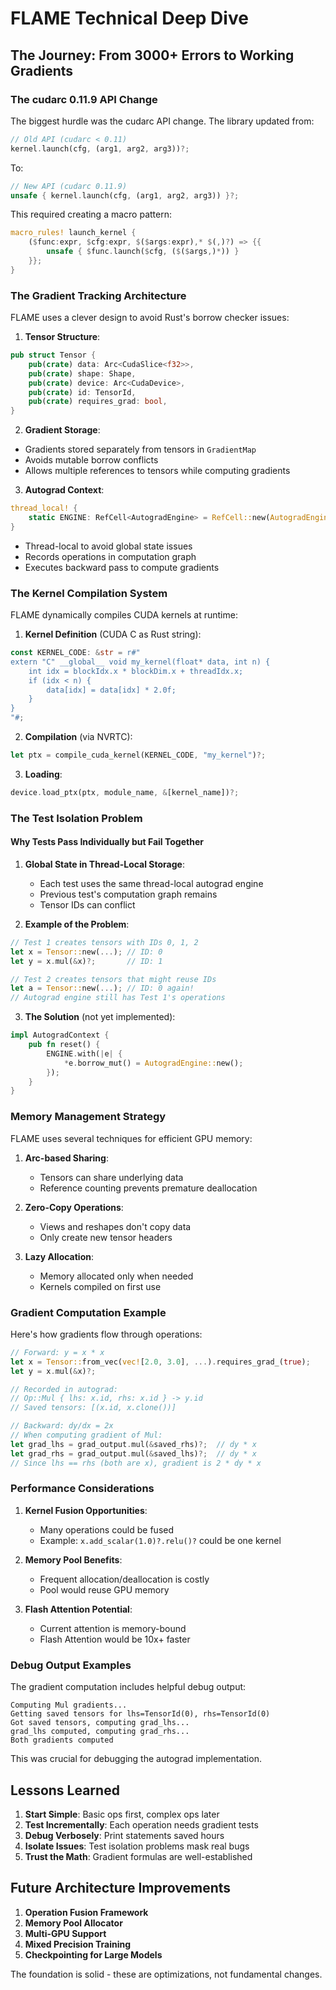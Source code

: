 # FLAME Technical Deep Dive

## The Journey: From 3000+ Errors to Working Gradients

### The cudarc 0.11.9 API Change

The biggest hurdle was the cudarc API change. The library updated from:
```rust
// Old API (cudarc < 0.11)
kernel.launch(cfg, (arg1, arg2, arg3))?;
```

To:
```rust
// New API (cudarc 0.11.9)
unsafe { kernel.launch(cfg, (arg1, arg2, arg3)) }?;
```

This required creating a macro pattern:
```rust
macro_rules! launch_kernel {
    ($func:expr, $cfg:expr, $($args:expr),* $(,)?) => {{
        unsafe { $func.launch($cfg, ($($args,)*)) }
    }};
}
```

### The Gradient Tracking Architecture

FLAME uses a clever design to avoid Rust's borrow checker issues:

1. **Tensor Structure**:
```rust
pub struct Tensor {
    pub(crate) data: Arc<CudaSlice<f32>>,
    pub(crate) shape: Shape,
    pub(crate) device: Arc<CudaDevice>,
    pub(crate) id: TensorId,
    pub(crate) requires_grad: bool,
}
```

2. **Gradient Storage**:
- Gradients stored separately from tensors in `GradientMap`
- Avoids mutable borrow conflicts
- Allows multiple references to tensors while computing gradients

3. **Autograd Context**:
```rust
thread_local! {
    static ENGINE: RefCell<AutogradEngine> = RefCell::new(AutogradEngine::new());
}
```
- Thread-local to avoid global state issues
- Records operations in computation graph
- Executes backward pass to compute gradients

### The Kernel Compilation System

FLAME dynamically compiles CUDA kernels at runtime:

1. **Kernel Definition** (CUDA C as Rust string):
```rust
const KERNEL_CODE: &str = r#"
extern "C" __global__ void my_kernel(float* data, int n) {
    int idx = blockIdx.x * blockDim.x + threadIdx.x;
    if (idx < n) {
        data[idx] = data[idx] * 2.0f;
    }
}
"#;
```

2. **Compilation** (via NVRTC):
```rust
let ptx = compile_cuda_kernel(KERNEL_CODE, "my_kernel")?;
```

3. **Loading**:
```rust
device.load_ptx(ptx, module_name, &[kernel_name])?;
```

### The Test Isolation Problem

#### Why Tests Pass Individually but Fail Together

1. **Global State in Thread-Local Storage**:
   - Each test uses the same thread-local autograd engine
   - Previous test's computation graph remains
   - Tensor IDs can conflict

2. **Example of the Problem**:
```rust
// Test 1 creates tensors with IDs 0, 1, 2
let x = Tensor::new(...); // ID: 0
let y = x.mul(&x)?;       // ID: 1

// Test 2 creates tensors that might reuse IDs
let a = Tensor::new(...); // ID: 0 again!
// Autograd engine still has Test 1's operations
```

3. **The Solution** (not yet implemented):
```rust
impl AutogradContext {
    pub fn reset() {
        ENGINE.with(|e| {
            *e.borrow_mut() = AutogradEngine::new();
        });
    }
}
```

### Memory Management Strategy

FLAME uses several techniques for efficient GPU memory:

1. **Arc-based Sharing**:
   - Tensors can share underlying data
   - Reference counting prevents premature deallocation

2. **Zero-Copy Operations**:
   - Views and reshapes don't copy data
   - Only create new tensor headers

3. **Lazy Allocation**:
   - Memory allocated only when needed
   - Kernels compiled on first use

### Gradient Computation Example

Here's how gradients flow through operations:

```rust
// Forward: y = x * x
let x = Tensor::from_vec(vec![2.0, 3.0], ...).requires_grad_(true);
let y = x.mul(&x)?;

// Recorded in autograd:
// Op::Mul { lhs: x.id, rhs: x.id } -> y.id
// Saved tensors: [(x.id, x.clone())]

// Backward: dy/dx = 2x
// When computing gradient of Mul:
let grad_lhs = grad_output.mul(&saved_rhs)?;  // dy * x
let grad_rhs = grad_output.mul(&saved_lhs)?;  // dy * x
// Since lhs == rhs (both are x), gradient is 2 * dy * x
```

### Performance Considerations

1. **Kernel Fusion Opportunities**:
   - Many operations could be fused
   - Example: `x.add_scalar(1.0)?.relu()?` could be one kernel

2. **Memory Pool Benefits**:
   - Frequent allocation/deallocation is costly
   - Pool would reuse GPU memory

3. **Flash Attention Potential**:
   - Current attention is memory-bound
   - Flash Attention would be 10x+ faster

### Debug Output Examples

The gradient computation includes helpful debug output:

```
Computing Mul gradients...
Getting saved tensors for lhs=TensorId(0), rhs=TensorId(0)
Got saved tensors, computing grad_lhs...
grad_lhs computed, computing grad_rhs...
Both gradients computed
```

This was crucial for debugging the autograd implementation.

## Lessons Learned

1. **Start Simple**: Basic ops first, complex ops later
2. **Test Incrementally**: Each operation needs gradient tests
3. **Debug Verbosely**: Print statements saved hours
4. **Isolate Issues**: Test isolation problems mask real bugs
5. **Trust the Math**: Gradient formulas are well-established

## Future Architecture Improvements

1. **Operation Fusion Framework**
2. **Memory Pool Allocator**
3. **Multi-GPU Support**
4. **Mixed Precision Training**
5. **Checkpointing for Large Models**

The foundation is solid - these are optimizations, not fundamental changes.